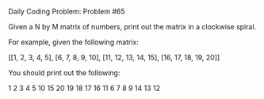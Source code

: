 Daily Coding Problem: Problem #65


Given a N by M matrix of numbers, print out the matrix in a clockwise spiral.

For example, given the following matrix:

[[1,  2,  3,  4,  5], 
 [6,  7,  8,  9,  10], 
 [11, 12, 13, 14, 15], 
 [16, 17, 18, 19, 20]] 
 
You should print out the following:

1
2
3
4
5
10
15
20
19
18
17
16
11
6
7
8
9
14
13
12
